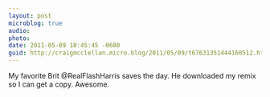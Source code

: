 ```yaml
---
layout: post
microblog: true
audio: 
photo: 
date: 2011-05-09 10:45:45 -0600
guid: http://craigmcclellan.micro.blog/2011/05/09/t67631351444160512.html
---
```

My favorite Brit @RealFlashHarris saves the day.  He downloaded my remix so I can get a copy.  Awesome.
